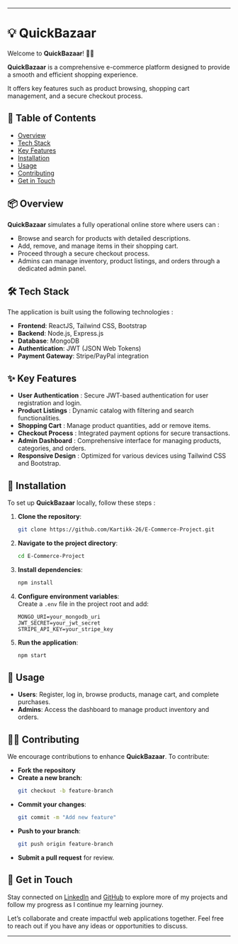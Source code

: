 
---

# 💡 QuickBazaar  
Welcome to **QuickBazaar**! 🛒🚀

**QuickBazaar** is a comprehensive e-commerce platform designed to provide a smooth and efficient shopping experience. 

It offers key features such as product browsing, shopping cart management, and a secure checkout process.

## 📑 Table of Contents  
- [Overview](#overview)  
- [Tech Stack](#tech-stack)  
- [Key Features](#key-features)  
- [Installation](#installation)  
- [Usage](#usage)  
- [Contributing](#contributing)  
- [Get in Touch](#get-in-touch)

## 📦 Overview  
**QuickBazaar** simulates a fully operational online store where users can :  
- Browse and search for products with detailed descriptions.  
- Add, remove, and manage items in their shopping cart.  
- Proceed through a secure checkout process.  
- Admins can manage inventory, product listings, and orders through a dedicated admin panel.

## 🛠 Tech Stack  
The application is built using the following technologies :  
- **Frontend**: ReactJS, Tailwind CSS, Bootstrap  
- **Backend**: Node.js, Express.js  
- **Database**: MongoDB  
- **Authentication**: JWT (JSON Web Tokens)  
- **Payment Gateway**: Stripe/PayPal integration

## ✨ Key Features  
- **User Authentication** : Secure JWT-based authentication for user registration and login.  
- **Product Listings** : Dynamic catalog with filtering and search functionalities.  
- **Shopping Cart** : Manage product quantities, add or remove items.  
- **Checkout Process** : Integrated payment options for secure transactions.  
- **Admin Dashboard** : Comprehensive interface for managing products, categories, and orders.  
- **Responsive Design** : Optimized for various devices using Tailwind CSS and Bootstrap.

## 🚀 Installation  
To set up **QuickBazaar** locally, follow these steps :

1. **Clone the repository**:  
   ```bash  
   git clone https://github.com/Kartikk-26/E-Commerce-Project.git  
   ```  
2. **Navigate to the project directory**:  
   ```bash  
   cd E-Commerce-Project  
   ```  
3. **Install dependencies**:  
   ```bash  
   npm install  
   ```  
4. **Configure environment variables**:  
   Create a `.env` file in the project root and add:  
   ```env  
   MONGO_URI=your_mongodb_uri  
   JWT_SECRET=your_jwt_secret  
   STRIPE_API_KEY=your_stripe_key  
   ```  
5. **Run the application**:  
   ```bash  
   npm start  
   ```

## 🛒 Usage  
- **Users**: Register, log in, browse products, manage cart, and complete purchases.  
- **Admins**: Access the dashboard to manage product inventory and orders.

## 🧑‍💻 Contributing  
We encourage contributions to enhance **QuickBazaar**. To contribute:  
- **Fork the repository**  
- **Create a new branch**:  
   ```bash  
   git checkout -b feature-branch  
   ```  
- **Commit your changes**:  
   ```bash  
   git commit -m "Add new feature"  
   ```  
- **Push to your branch**:  
   ```bash  
   git push origin feature-branch  
   ```  
- **Submit a pull request** for review.

## 💬 Get in Touch 

Stay connected on [LinkedIn](https://www.linkedin.com/in/-kartikjain/) and [GitHub](https://github.com/kartikk26) to explore more of my projects and follow my progress as I continue my learning journey. 

Let’s collaborate and create impactful web applications together. Feel free to reach out if you have any ideas or opportunities to discuss.

---